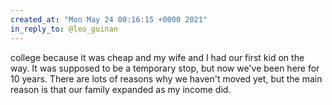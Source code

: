 ```yaml
---
created_at: "Mon May 24 00:16:15 +0000 2021"
in_reply_to: @leo_guinan
---
```


college because it was cheap and my wife and I had our first kid on the way. It was supposed to be a temporary stop, but now we've been here for 10 years. There are lots of reasons why we haven't moved yet, but the main reason is that our family expanded as my income did.
